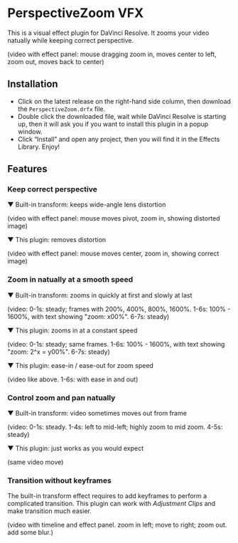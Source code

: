 # PerspectiveZoom VFX

This is a visual effect plugin for DaVinci Resolve. It zooms your video natually
while keeping correct perspective.

(video with effect panel: mouse dragging zoom in, moves center to left, zoom
out, moves back to center)

## Installation

- Click on the latest release on the right-hand side column, then download the
  `PerspectiveZoom.drfx` file.
- Double click the downloaded file, wait while DaVinci Resolve is starting up,
  then it will ask you if you want to install this plugin in a popup window.
- Click “Install” and open any project, then you will find it in the Effects
  Library. Enjoy!

## Features

### Keep correct perspective

▼ Built-in transform: keeps wide-angle lens distortion

(video with effect panel: mouse moves pivot, zoom in, showing distorted image)

▼ This plugin: removes distortion

(video with effect panel: mouse moves center, zoom in, showing correct image)

### Zoom in natually at a smooth speed

▼ Built-in transform: zooms in quickly at first and slowly at last

(video: 0-1s: steady; frames with 200%, 400%, 800%, 1600%.
1-6s: 100% - 1600%, with text showing "zoom: x00%".
6-7s: steady)

▼ This plugin: zooms in at a constant speed

(video: 0-1s: steady; same frames.
1-6s: 100% - 1600%, with text showing "zoom: 2^x = y00%".
6-7s: steady)

▼ This plugin: ease-in / ease-out for zoom speed

(video like above. 1-6s: with ease in and out)

### Control zoom and pan natually

▼ Built-in transform: video sometimes moves out from frame

(video: 0-1s: steady.
1-4s: left to mid-left; highly zoom to mid zoom.
4-5s: steady)

▼ This plugin: just works as you would expect

(same video move)

### Transition without keyframes

The built-in transform effect requires to add keyframes to perform a complicated
transition. This plugin can work with _Adjustment Clips_ and make transition
much easier.

(video with timeline and effect panel.
zoom in left; move to right; zoom out.
add some blur.)
